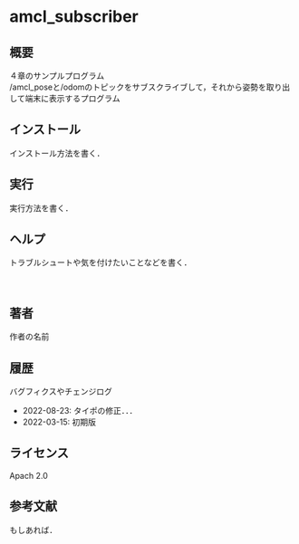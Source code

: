 # amcl_subscriber
## 概要
４章のサンプルプログラム  
/amcl_poseと/odomのトピックをサブスクライブして，それから姿勢を取り出して端末に表示するプログラム

## インストール
インストール方法を書く．

## 実行
実行方法を書く．

## ヘルプ
トラブルシュートや気を付けたいことなどを書く．

　　
## 著者
作者の名前

## 履歴
バグフィクスやチェンジログ
- 2022-08-23: タイポの修正．．．
- 2022-03-15: 初期版



## ライセンス
Apach 2.0 


## 参考文献
もしあれば．
